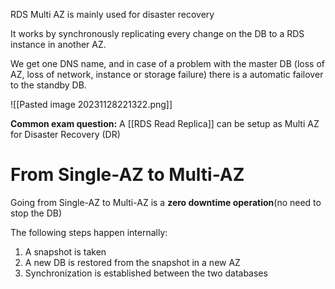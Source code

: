 RDS Multi AZ is mainly used for disaster recovery

It works by synchronously replicating every change on the DB to a RDS instance in another AZ.

We get one DNS name, and in case of a problem with the master DB (loss of AZ, loss of network, instance or storage failure) there is a automatic failover to the standby DB.

![[Pasted image 20231128221322.png]]


**Common exam question:**
A [[RDS Read Replica]] can be setup as Multi AZ for Disaster Recovery (DR)


# From Single-AZ to Multi-AZ

Going from Single-AZ to Multi-AZ is a **zero downtime operation**(no need to stop the DB)

The following steps happen internally:
1. A snapshot is taken
2. A new DB is restored from the snapshot in a new AZ
3. Synchronization is established between the two databases